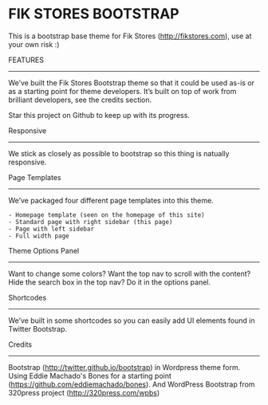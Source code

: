 FIK STORES BOOTSTRAP
===================

This is a bootstrap base theme for Fik Stores (http://fikstores.com), use at your own risk :)


FEATURES
________

We’ve built the Fik Stores  Bootstrap theme so that it could be used as-is or as a starting point for theme developers. It’s built on top of work from brilliant developers, see the credits section.

Star this project on Github to keep up with its progress.

Responsive
__________

We stick as closely as possible to bootstrap so this thing is natually responsive. 

Page Templates
______________

We’ve packaged four different page templates into this theme.

    - Homepage template (seen on the homepage of this site)
    - Standard page with right sidebar (this page)
    - Page with left sidebar
    - Full width page

Theme Options Panel
___________________

Want to change some colors? Want the top nav to scroll with the content? Hide the search box in the top nav? Do it in the options panel.

Shortcodes
__________

We’ve built in some shortcodes so you can easily add UI elements found in Twitter Bootstrap.

Credits
________

Bootstrap (http://twitter.github.io/bootstrap) in Wordpress theme form. Using Eddie Machado's Bones for a starting point (https://github.com/eddiemachado/bones). And WordPress Bootstrap from 320press project (http://320press.com/wpbs)